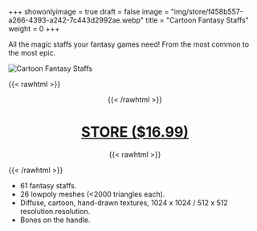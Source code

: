 +++
showonlyimage = true
draft = false
image = "img/store/f458b557-a266-4393-a242-7c443d2992ae.webp"
title = "Cartoon Fantasy Staffs"
weight = 0
+++

All the magic staffs your fantasy games need! From the most common to the most epic.
<!--more-->

![Cartoon Fantasy Staffs](/img/store/f458b557-a266-4393-a242-7c443d2992ae.webp)

{{< rawhtml >}}<center>{{< /rawhtml >}}
# [STORE ($16.99)](https://assetstore.unity.com/packages/3d/props/weapons/cartoon-fantasy-staffs-60-250405)
{{< rawhtml >}}</center>{{< /rawhtml >}}

* 61 fantasy staffs.
* 26 lowpoly meshes (<2000 triangles each).
* Diffuse, cartoon, hand-drawn textures, 1024 x 1024 / 512 x 512 resolution.resolution.
* Bones on the handle.